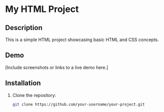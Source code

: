 # My HTML Project

## Description

This is a simple HTML project showcasing basic HTML and CSS concepts.

## Demo

[Include screenshots or links to a live demo here.]

## Installation

1. Clone the repository:
   ```bash
   git clone https://github.com/your-username/your-project.git
